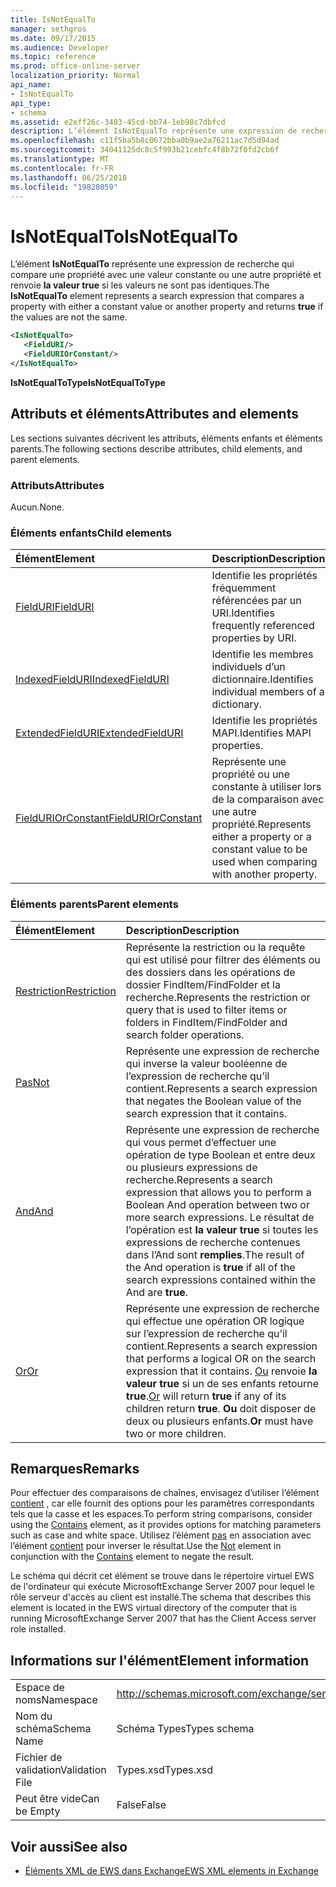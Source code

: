 ```yaml
---
title: IsNotEqualTo
manager: sethgros
ms.date: 09/17/2015
ms.audience: Developer
ms.topic: reference
ms.prod: office-online-server
localization_priority: Normal
api_name:
- IsNotEqualTo
api_type:
- schema
ms.assetid: e2eff26c-3403-45cd-bb74-1eb98c7dbfcd
description: L’élément IsNotEqualTo représente une expression de recherche qui compare une propriété avec une valeur constante ou une autre propriété et renvoie la valeur true si les valeurs ne sont pas identiques.
ms.openlocfilehash: c11f5ba5b8c0672bba0b9ae2a76211ac7d5d94ad
ms.sourcegitcommit: 34041125dc8c5f993b21cebfc4f8b72f0fd2cb6f
ms.translationtype: MT
ms.contentlocale: fr-FR
ms.lasthandoff: 06/25/2018
ms.locfileid: "19828059"
---
```

# <a name="isnotequalto"></a><span data-ttu-id="e73b1-103">IsNotEqualTo</span><span class="sxs-lookup"><span data-stu-id="e73b1-103">IsNotEqualTo</span></span>

<span data-ttu-id="e73b1-104">L’élément **IsNotEqualTo** représente une expression de recherche qui compare une propriété avec une valeur constante ou une autre propriété et renvoie **la valeur true** si les valeurs ne sont pas identiques.</span><span class="sxs-lookup"><span data-stu-id="e73b1-104">The **IsNotEqualTo** element represents a search expression that compares a property with either a constant value or another property and returns **true** if the values are not the same.</span></span> 
  
```xml
<IsNotEqualTo>
   <FieldURI/>
   <FieldURIOrConstant/>
</IsNotEqualTo>
```

 <span data-ttu-id="e73b1-105">**IsNotEqualToType**</span><span class="sxs-lookup"><span data-stu-id="e73b1-105">**IsNotEqualToType**</span></span>
## <a name="attributes-and-elements"></a><span data-ttu-id="e73b1-106">Attributs et éléments</span><span class="sxs-lookup"><span data-stu-id="e73b1-106">Attributes and elements</span></span>

<span data-ttu-id="e73b1-107">Les sections suivantes décrivent les attributs, éléments enfants et éléments parents.</span><span class="sxs-lookup"><span data-stu-id="e73b1-107">The following sections describe attributes, child elements, and parent elements.</span></span>
  
### <a name="attributes"></a><span data-ttu-id="e73b1-108">Attributs</span><span class="sxs-lookup"><span data-stu-id="e73b1-108">Attributes</span></span>

<span data-ttu-id="e73b1-109">Aucun.</span><span class="sxs-lookup"><span data-stu-id="e73b1-109">None.</span></span>
  
### <a name="child-elements"></a><span data-ttu-id="e73b1-110">Éléments enfants</span><span class="sxs-lookup"><span data-stu-id="e73b1-110">Child elements</span></span>

|<span data-ttu-id="e73b1-111">**Élément**</span><span class="sxs-lookup"><span data-stu-id="e73b1-111">**Element**</span></span>|<span data-ttu-id="e73b1-112">**Description**</span><span class="sxs-lookup"><span data-stu-id="e73b1-112">**Description**</span></span>|
|:-----|:-----|
|[<span data-ttu-id="e73b1-113">FieldURI</span><span class="sxs-lookup"><span data-stu-id="e73b1-113">FieldURI</span></span>](fielduri.md) <br/> |<span data-ttu-id="e73b1-114">Identifie les propriétés fréquemment référencées par un URI.</span><span class="sxs-lookup"><span data-stu-id="e73b1-114">Identifies frequently referenced properties by URI.</span></span>  <br/> |
|[<span data-ttu-id="e73b1-115">IndexedFieldURI</span><span class="sxs-lookup"><span data-stu-id="e73b1-115">IndexedFieldURI</span></span>](indexedfielduri.md) <br/> |<span data-ttu-id="e73b1-116">Identifie les membres individuels d’un dictionnaire.</span><span class="sxs-lookup"><span data-stu-id="e73b1-116">Identifies individual members of a dictionary.</span></span>  <br/> |
|[<span data-ttu-id="e73b1-117">ExtendedFieldURI</span><span class="sxs-lookup"><span data-stu-id="e73b1-117">ExtendedFieldURI</span></span>](extendedfielduri.md) <br/> |<span data-ttu-id="e73b1-118">Identifie les propriétés MAPI.</span><span class="sxs-lookup"><span data-stu-id="e73b1-118">Identifies MAPI properties.</span></span>  <br/> |
|[<span data-ttu-id="e73b1-119">FieldURIOrConstant</span><span class="sxs-lookup"><span data-stu-id="e73b1-119">FieldURIOrConstant</span></span>](fielduriorconstant.md) <br/> |<span data-ttu-id="e73b1-120">Représente une propriété ou une constante à utiliser lors de la comparaison avec une autre propriété.</span><span class="sxs-lookup"><span data-stu-id="e73b1-120">Represents either a property or a constant value to be used when comparing with another property.</span></span>  <br/> |
   
### <a name="parent-elements"></a><span data-ttu-id="e73b1-121">Éléments parents</span><span class="sxs-lookup"><span data-stu-id="e73b1-121">Parent elements</span></span>

|<span data-ttu-id="e73b1-122">**Élément**</span><span class="sxs-lookup"><span data-stu-id="e73b1-122">**Element**</span></span>|<span data-ttu-id="e73b1-123">**Description**</span><span class="sxs-lookup"><span data-stu-id="e73b1-123">**Description**</span></span>|
|:-----|:-----|
|[<span data-ttu-id="e73b1-124">Restriction</span><span class="sxs-lookup"><span data-stu-id="e73b1-124">Restriction</span></span>](restriction.md) <br/> |<span data-ttu-id="e73b1-125">Représente la restriction ou la requête qui est utilisé pour filtrer des éléments ou des dossiers dans les opérations de dossier FindItem/FindFolder et la recherche.</span><span class="sxs-lookup"><span data-stu-id="e73b1-125">Represents the restriction or query that is used to filter items or folders in FindItem/FindFolder and search folder operations.</span></span>  <br/> |
|[<span data-ttu-id="e73b1-126">Pas</span><span class="sxs-lookup"><span data-stu-id="e73b1-126">Not</span></span>](not.md) <br/> |<span data-ttu-id="e73b1-127">Représente une expression de recherche qui inverse la valeur booléenne de l’expression de recherche qu’il contient.</span><span class="sxs-lookup"><span data-stu-id="e73b1-127">Represents a search expression that negates the Boolean value of the search expression that it contains.</span></span>  <br/> |
|[<span data-ttu-id="e73b1-128">And</span><span class="sxs-lookup"><span data-stu-id="e73b1-128">And</span></span>](and.md) <br/> |<span data-ttu-id="e73b1-129">Représente une expression de recherche qui vous permet d’effectuer une opération de type Boolean et entre deux ou plusieurs expressions de recherche.</span><span class="sxs-lookup"><span data-stu-id="e73b1-129">Represents a search expression that allows you to perform a Boolean And operation between two or more search expressions.</span></span> <span data-ttu-id="e73b1-130">Le résultat de l’opération est **la valeur true** si toutes les expressions de recherche contenues dans l’And sont **remplies**.</span><span class="sxs-lookup"><span data-stu-id="e73b1-130">The result of the And operation is **true** if all of the search expressions contained within the And are **true**.</span></span>  <br/> |
|[<span data-ttu-id="e73b1-131">Or</span><span class="sxs-lookup"><span data-stu-id="e73b1-131">Or</span></span>](or.md) <br/> |<span data-ttu-id="e73b1-132">Représente une expression de recherche qui effectue une opération OR logique sur l’expression de recherche qu’il contient.</span><span class="sxs-lookup"><span data-stu-id="e73b1-132">Represents a search expression that performs a logical OR on the search expression that it contains.</span></span> <span data-ttu-id="e73b1-133">[Ou](or.md) renvoie **la valeur true** si un de ses enfants retourne **true**.</span><span class="sxs-lookup"><span data-stu-id="e73b1-133">[Or](or.md) will return **true** if any of its children return **true**.</span></span> <span data-ttu-id="e73b1-134">**Ou** doit disposer de deux ou plusieurs enfants.</span><span class="sxs-lookup"><span data-stu-id="e73b1-134">**Or** must have two or more children.</span></span>  <br/> |
   
## <a name="remarks"></a><span data-ttu-id="e73b1-135">Remarques</span><span class="sxs-lookup"><span data-stu-id="e73b1-135">Remarks</span></span>

<span data-ttu-id="e73b1-136">Pour effectuer des comparaisons de chaînes, envisagez d’utiliser l’élément [contient](contains.md) , car elle fournit des options pour les paramètres correspondants tels que la casse et les espaces.</span><span class="sxs-lookup"><span data-stu-id="e73b1-136">To perform string comparisons, consider using the [Contains](contains.md) element, as it provides options for matching parameters such as case and white space.</span></span> <span data-ttu-id="e73b1-137">Utilisez l’élément [pas](not.md) en association avec l’élément [contient](contains.md) pour inverser le résultat.</span><span class="sxs-lookup"><span data-stu-id="e73b1-137">Use the [Not](not.md) element in conjunction with the [Contains](contains.md) element to negate the result.</span></span> 
  
<span data-ttu-id="e73b1-138">Le schéma qui décrit cet élément se trouve dans le répertoire virtuel EWS de l'ordinateur qui exécute MicrosoftExchange Server 2007 pour lequel le rôle serveur d'accès au client est installé.</span><span class="sxs-lookup"><span data-stu-id="e73b1-138">The schema that describes this element is located in the EWS virtual directory of the computer that is running MicrosoftExchange Server 2007 that has the Client Access server role installed.</span></span>
  
## <a name="element-information"></a><span data-ttu-id="e73b1-139">Informations sur l'élément</span><span class="sxs-lookup"><span data-stu-id="e73b1-139">Element information</span></span>

|||
|:-----|:-----|
|<span data-ttu-id="e73b1-140">Espace de noms</span><span class="sxs-lookup"><span data-stu-id="e73b1-140">Namespace</span></span>  <br/> |http://schemas.microsoft.com/exchange/services/2006/types  <br/> |
|<span data-ttu-id="e73b1-141">Nom du schéma</span><span class="sxs-lookup"><span data-stu-id="e73b1-141">Schema Name</span></span>  <br/> |<span data-ttu-id="e73b1-142">Schéma Types</span><span class="sxs-lookup"><span data-stu-id="e73b1-142">Types schema</span></span>  <br/> |
|<span data-ttu-id="e73b1-143">Fichier de validation</span><span class="sxs-lookup"><span data-stu-id="e73b1-143">Validation File</span></span>  <br/> |<span data-ttu-id="e73b1-144">Types.xsd</span><span class="sxs-lookup"><span data-stu-id="e73b1-144">Types.xsd</span></span>  <br/> |
|<span data-ttu-id="e73b1-145">Peut être vide</span><span class="sxs-lookup"><span data-stu-id="e73b1-145">Can be Empty</span></span>  <br/> |<span data-ttu-id="e73b1-146">False</span><span class="sxs-lookup"><span data-stu-id="e73b1-146">False</span></span>  <br/> |
   
## <a name="see-also"></a><span data-ttu-id="e73b1-147">Voir aussi</span><span class="sxs-lookup"><span data-stu-id="e73b1-147">See also</span></span>



- [<span data-ttu-id="e73b1-148">Éléments XML de EWS dans Exchange</span><span class="sxs-lookup"><span data-stu-id="e73b1-148">EWS XML elements in Exchange</span></span>](ews-xml-elements-in-exchange.md)

